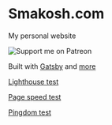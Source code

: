 # Smakosh.com

My personal website

![Support me on Patreon](https://c5.patreon.com/external/logo/become_a_patron_button.png)

Built with [Gatsby](https://www.gatsbyjs.org/) and [more](https://github.com/smakosh/smakosh.com/blob/master/package.json#L6)

[Lighthouse test](https://lighthouse-dot-webdotdevsite.appspot.com/lh/html?url=https://smakosh.com)

[Page speed test](https://developers.google.com/speed/pagespeed/insights/?url=https%3A%2F%2Fsmakosh.com%2F&tab=desktop)

[Pingdom test](https://tools.pingdom.com/#59caaf6660000000)
